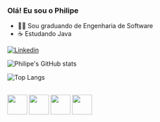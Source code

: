 ### Olá! Eu sou o Philipe

- 👨‍🎓 Sou graduando de Engenharia de Software
- ☕ Estudando Java

[![Linkedin](https://img.shields.io/badge/LinkedIn-0077B5?style=for-the-badge&logo=linkedin&logoColor=white)](https://www.linkedin.com/in/ophilipelima/)

![Philipe's GitHub stats](https://github-readme-stats.vercel.app/api?username=ophilipelima&show_icons=true&theme=dracula)


![Top Langs](https://github-readme-stats.vercel.app/api/top-langs/?username=ophilipelima&layout=compact)
<div style=display: iline_block><br/>
  <img src="https://cdn.jsdelivr.net/gh/devicons/devicon/icons/java/java-original-wordmark.svg" heigth="35"         width="45"/> 
  <img src="https://cdn.jsdelivr.net/gh/devicons/devicon/icons/c/c-original.svg" heigth="35" width="45" />
  <img src="https://cdn.jsdelivr.net/gh/devicons/devicon/icons/html5/html5-original-wordmark.svg" heigth="35" width="45" />
  <img src="https://cdn.jsdelivr.net/gh/devicons/devicon/icons/css3/css3-original-wordmark.svg" heigth="35" width="45" />
</div>
